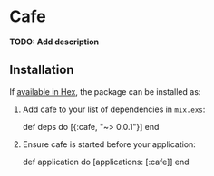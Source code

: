 # Cafe

**TODO: Add description**

## Installation

If [available in Hex](https://hex.pm/docs/publish), the package can be installed as:

  1. Add cafe to your list of dependencies in `mix.exs`:

        def deps do
          [{:cafe, "~> 0.0.1"}]
        end

  2. Ensure cafe is started before your application:

        def application do
          [applications: [:cafe]]
        end
